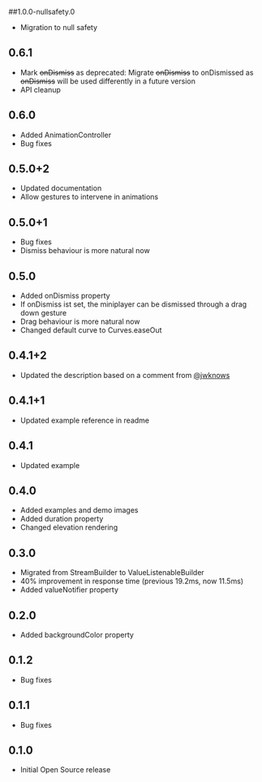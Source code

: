 ##1.0.0-nullsafety.0

* Migration to null safety

## 0.6.1

* Mark ~~onDismiss~~ as deprecated: Migrate ~~onDismiss~~ to onDismissed as ~~onDismiss~~ will be used differently in a future version
* API cleanup

## 0.6.0

* Added AnimationController
* Bug fixes

## 0.5.0+2

* Updated documentation
* Allow gestures to intervene in animations

## 0.5.0+1

* Bug fixes
* Dismiss behaviour is more natural now

## 0.5.0

* Added onDismiss property
* If onDismiss ist set, the miniplayer can be dismissed through a drag down gesture
* Drag behaviour is more natural now
* Changed default curve to Curves.easeOut

## 0.4.1+2

* Updated the description based on a comment from [@jwknows](https://www.reddit.com/r/FlutterDev/comments/ihipfr/miniplayer_functionality_in_flutter/#CommentTopMeta--Created--t1_g30dh9e:~:text=I%20might%20be%20wrong%20but%20I'm,be%20%22on%20top%22%20of%20dialogs%20etc...)

## 0.4.1+1

* Updated example reference in readme

## 0.4.1

* Updated example

## 0.4.0

* Added examples and demo images
* Added duration property
* Changed elevation rendering

## 0.3.0

* Migrated from StreamBuilder to ValueListenableBuilder
* 40% improvement in response time (previous 19.2ms, now 11.5ms)
* Added valueNotifier property

## 0.2.0

* Added backgroundColor property

## 0.1.2

* Bug fixes

## 0.1.1

* Bug fixes

## 0.1.0

* Initial Open Source release